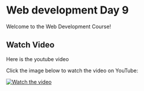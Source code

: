 # Web development Day 9

Welcome to the Web Development Course!

## Watch Video

Here is the youtube video

Click the image below to watch the video on YouTube:

[![Watch the video](https://img.youtube.com/vi/P9dcQm0DIpQ/0.jpg)](https://youtu.be/P9dcQm0DIpQ)
